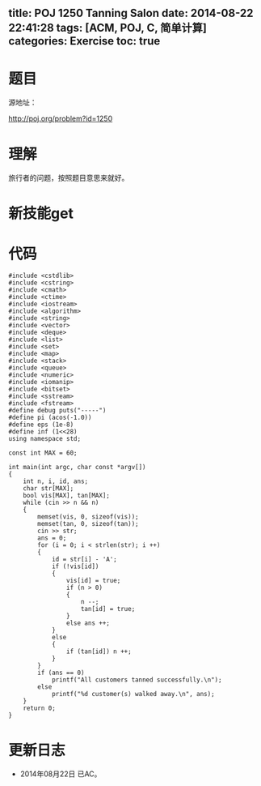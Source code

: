 title: POJ 1250 Tanning Salon
date: 2014-08-22 22:41:28
tags: [ACM, POJ, C, 简单计算]
categories: Exercise
toc: true
---
# 题目
源地址：

http://poj.org/problem?id=1250

# 理解
旅行者的问题，按照题目意思来就好。

<!-- more -->

# 新技能get

# 代码
```#include <cstdio>
#include <cstdlib>
#include <cstring>
#include <cmath>
#include <ctime>
#include <iostream>
#include <algorithm>
#include <string>
#include <vector>
#include <deque>
#include <list>
#include <set>
#include <map>
#include <stack>
#include <queue>
#include <numeric>
#include <iomanip>
#include <bitset>
#include <sstream>
#include <fstream>
#define debug puts("-----")
#define pi (acos(-1.0))
#define eps (1e-8)
#define inf (1<<28)
using namespace std;

const int MAX = 60;

int main(int argc, char const *argv[])
{
    int n, i, id, ans;
    char str[MAX];
    bool vis[MAX], tan[MAX];
    while (cin >> n && n)
    {
        memset(vis, 0, sizeof(vis));
        memset(tan, 0, sizeof(tan));
        cin >> str;
        ans = 0;
        for (i = 0; i < strlen(str); i ++)
        {
            id = str[i] - 'A';
            if (!vis[id])
            {
                vis[id] = true;
                if (n > 0)
                {
                    n --;
                    tan[id] = true;
                }
                else ans ++;
            }
            else
            {
                if (tan[id]) n ++;
            }
        }
        if (ans == 0)
            printf("All customers tanned successfully.\n");
        else
            printf("%d customer(s) walked away.\n", ans);
    }
    return 0;
}
```
# 更新日志
- 2014年08月22日 已AC。
